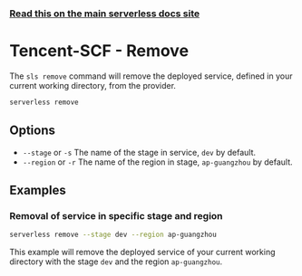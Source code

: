 <!--
title: Serverless Framework Commands - Tencent-SCF - Remove
menuText: remove
menuOrder: 16
description: Remove a deployed Service and all of its Tencent-SCF Functions, Events and Resources
layout: Doc
-->

<!-- DOCS-SITE-LINK:START automatically generated  -->

### [Read this on the main serverless docs site](https://www.serverless.com/framework/docs/providers/tencent/cli-reference/remove/)

<!-- DOCS-SITE-LINK:END -->

# Tencent-SCF - Remove

The `sls remove` command will remove the deployed service, defined in your current working directory, from the provider.

```bash
serverless remove
```

## Options

- `--stage` or `-s` The name of the stage in service, `dev` by default.
- `--region` or `-r` The name of the region in stage, `ap-guangzhou` by default.

## Examples

### Removal of service in specific stage and region

```bash
serverless remove --stage dev --region ap-guangzhou
```

This example will remove the deployed service of your current working directory with the stage `dev` and the region `ap-guangzhou`.

